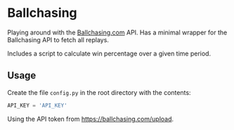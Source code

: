 # Ballchasing

Playing around with the [Ballchasing.com](ballchasing.com) API. Has a minimal
wrapper for the Ballchasing API to fetch all replays.

Includes a script to calculate win percentage over a given time period.

## Usage

Create the file `config.py` in the root directory with the contents:

```python
API_KEY = 'API_KEY'
```

Using the API token from https://ballchasing.com/upload.

